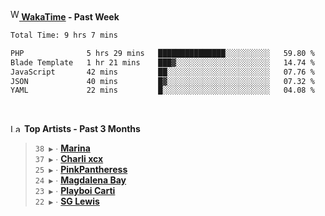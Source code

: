 <img src="https://github.com/dxnter/dxnter/assets/17434202/67b21fa4-d36d-46f9-9dec-f23d976b00ef" alt="WakaTime Logo" width="14" height="18"/><a href="https://wakatime.com/@dxnter" target="_blank"><strong> WakaTime</strong></a><strong> - Past Week</strong>

<!--START_SECTION:waka-->

```txt
Total Time: 9 hrs 7 mins

PHP              5 hrs 29 mins   ███████████████░░░░░░░░░░   59.80 %
Blade Template   1 hr 21 mins    ███▓░░░░░░░░░░░░░░░░░░░░░   14.74 %
JavaScript       42 mins         ██░░░░░░░░░░░░░░░░░░░░░░░   07.76 %
JSON             40 mins         █▓░░░░░░░░░░░░░░░░░░░░░░░   07.32 %
YAML             22 mins         █░░░░░░░░░░░░░░░░░░░░░░░░   04.08 %
```

<!--END_SECTION:waka-->

<br/>

<!--START_LASTFM_ARTISTS:{"period": "3month", "rows": 6}-->
<a href="https://last.fm" target="_blank"><img src="https://user-images.githubusercontent.com/17434202/215290617-e793598d-d7c9-428f-9975-156db1ba89cc.svg" alt="Last.fm Logo" width="18" height="13"/></a> **Top Artists - Past 3 Months**

> `38 ▶️` ∙ **[Marina](https://www.last.fm/music/Marina)**<br/>
> `37 ▶️` ∙ **[Charli xcx](https://www.last.fm/music/Charli+xcx)**<br/>
> `25 ▶️` ∙ **[PinkPantheress](https://www.last.fm/music/PinkPantheress)**<br/>
> `24 ▶️` ∙ **[Magdalena Bay](https://www.last.fm/music/Magdalena+Bay)**<br/>
> `23 ▶️` ∙ **[Playboi Carti](https://www.last.fm/music/Playboi+Carti)**<br/>
> `22 ▶️` ∙ **[SG Lewis](https://www.last.fm/music/SG+Lewis)**<br/>
<!--END_LASTFM_ARTISTS-->
